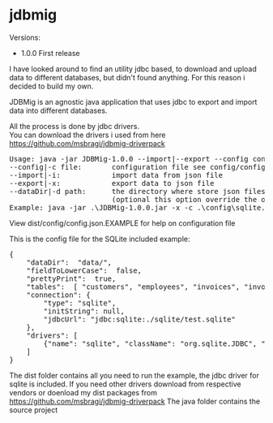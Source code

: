 # jdbmig
Versions: 
- 1.0.0 First release

I have looked around to find an utility jdbc based, to download and upload data to different databases, but didn't found anything. For this reason i decided to build my own.

JDBMig is an agnostic java application that uses jdbc to export and import data into different databases.

All the process is done by jdbc drivers. 
<br>You can download the drivers i used from here https://github.com/msbragi/jdbmig-driverpack

<pre>
Usage: java -jar JDBMig-1.0.0 --import|--export --config config_file_path [--dataDir EXISTING_PATH]
--config|-c file:       configuration file see config/config.json as example
--import|-i:            import data from json file
--export|-x:            export data to json file
--dataDir|-d path:      the directory where store json files or read from
                        (optional this option override the one defined in [config].json)
Example: java -jar .\JDBMig-1.0.0.jar -x -c .\config\sqlite.json -d .\test
</pre>
View dist/config/config.json.EXAMPLE for help on configuration file

This is the config file for the SQLite included example: 
<pre>
{
	"dataDir":  "data/",
	"fieldToLowerCase":  false,
	"prettyPrint":  true,
	"tables":  [ "customers", "employees", "invoices", "invoice_items", "artists", "albums", "media_types", "genres", "tracks", "playlist_track"  ],
	"connection": {
		"type": "sqlite",
		"initString": null,
		"jdbcUrl": "jdbc:sqlite:./sqlite/test.sqlite"
	},
	"drivers": [
		{"name": "sqlite", "className": "org.sqlite.JDBC", "jarFile": "lib/sqlite-jdbc-3.32.3.8.jar"}
	]
}
</pre>

The dist folder contains all you need to run the example, the jdbc driver for sqlite is included. If you need other drivers download from respective vendors or doenload my dist packages from https://github.com/msbragi/jdbmig-driverpack
The java folder contains the source project 

